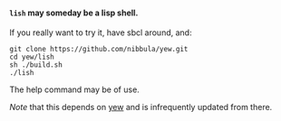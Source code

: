 #### `lish` may someday be a lisp shell.

If you really want to try it, have sbcl around, and:

```
git clone https://github.com/nibbula/yew.git
cd yew/lish
sh ./build.sh
./lish
```

The help command may be of use.

*Note* that this depends on [yew](https://github.com/nibbula/yew) and is infrequently updated from there.
